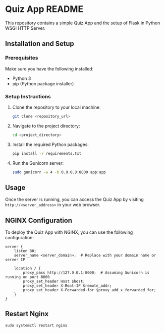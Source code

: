 # Quiz App README

This repository contains a simple Quiz App and the setup of Flask in Python WSGI HTTP Server.

## Installation and Setup

### Prerequisites

Make sure you have the following installed:

- Python 3
- pip (Python package installer)

### Setup Instructions

1. Clone the repository to your local machine:

    ```bash
    git clone <repository_url>
    ```

2. Navigate to the project directory:

    ```bash
    cd <project_directory>
    ```

3. Install the required Python packages:

    ```bash
    pip install -r requirements.txt
    ```

4. Run the Gunicorn server:

    ```bash
    sudo gunicorn -w 4 -b 0.0.0.0:8000 app:app
    ```

## Usage

Once the server is running, you can access the Quiz App by visiting `http://<server_address>` in your web browser.

## NGINX Configuration

To deploy the Quiz App with NGINX, you can use the following configuration:

```nginx
server {
    listen 80;
    server_name <server_domain>;  # Replace with your domain name or server IP

    location / {
        proxy_pass http://127.0.0.1:8000;  # Assuming Gunicorn is running on port 8000
        proxy_set_header Host $host;
        proxy_set_header X-Real-IP $remote_addr;
        proxy_set_header X-Forwarded-for $proxy_add_x_forwarded_for;
    }
}
```

## Restart Nginx 

```
sudo systemctl restart nginx
```

